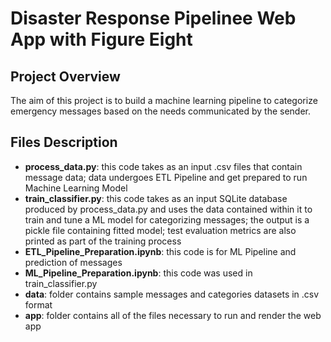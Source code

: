 # Disaster Response Pipelinee Web App with Figure Eight

## Project Overview
The aim of this project is to build a machine learning pipeline to categorize emergency messages based on the needs communicated by the sender.

## Files Description
 - **process_data.py**: this code takes as an input .csv files that contain message data; data undergoes ETL Pipeline and get prepared to run Machine Learning Model
 - **train_classifier.py**: this code takes as an input SQLite database produced by process_data.py and uses the data contained within it to train and tune a ML model for categorizing messages; the output is a pickle file containing fitted model; test evaluation metrics are also printed as part of the training process
 - **ETL_Pipeline_Preparation.ipynb**: this code is for ML Pipeline and prediction of messages
 - **ML_Pipeline_Preparation.ipynb**: this code was used in train_classifier.py
 - **data**: folder contains sample messages and categories datasets in .csv format
 - **app**: folder contains all of the files necessary to run and render the web app
